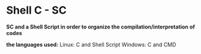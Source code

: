 # Shell C - SC
**SC and a Shell Script in order to organize the compilation/interpretation of codes**

**the languages ​​used:**
Linux:
C and Shell Script
Windows:
C and CMD

